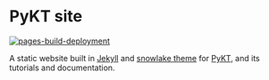 # PyKT site

[![pages-build-deployment](https://github.com/pykt-team/pykt-team.github.io/actions/workflows/pages/pages-build-deployment/badge.svg)](https://github.com/pykt-team/pykt-team.github.io/actions/workflows/pages/pages-build-deployment)

A static website built in [Jekyll](https://jekyllrb.com/) and [snowlake theme](https://jekyllthemes.io/theme/snowlake-website-jekyll-theme) for [PyKT](https://github.com/pykt-team/pykt-toolkit), and its tutorials and documentation.
